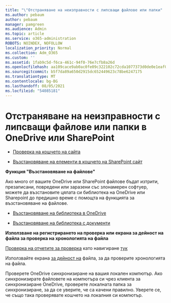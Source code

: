 ```yaml
---
title: "\"Отстраняване на неизправности с липсващи файлове или папки"
ms.author: pebaum
author: pebaum
manager: pamgreen
ms.audience: Admin
ms.topic: article
ms.service: o365-administration
ROBOTS: NOINDEX, NOFOLLOW
localization_priority: Normal
ms.collection: Adm_O365
ms.custom: ''
ms.assetid: 1fab9c5d-f6ca-461c-94f0-76e7cfb8a26d
ms.openlocfilehash: aa109cace9ab0ac0fe09c322102c72cda1077373d0de0e1eaf0394ebf11a56e5
ms.sourcegitcommit: b5f7da89a650d2915dc652449623c78be6247175
ms.translationtype: MT
ms.contentlocale: bg-BG
ms.lasthandoff: 08/05/2021
ms.locfileid: "54085181"
---
```

# <a name="troubleshooting-missing-files-or-folders-in-onedrive-or-sharepoint"></a>Отстраняване на неизправности с липсващи файлове или папки в OneDrive или SharePoint

- [Проверка на кошчето на сайта](https://support.microsoft.com/office/restore-items-in-the-recycle-bin-that-were-deleted-from-sharepoint-or-teams-6df466b6-55f2-4898-8d6e-c0dff851a0be)

- [Възстановяване на елементи в кошчето на SharePoint сайт](https://support.office.com/article/Restore-deleted-files-or-folders-in-OneDrive-949ada80-0026-4db3-a953-c99083e6a84f)



**Функция "Възстановяване на файлове"**

Ако много от вашите OneDrive или SharePoint файлове бъдат изтрити, презаписани, повредени или заразени със злонамерен софтуер, можете да възстановите цялата си библиотека на OneDrive или Sharepoint до предишно време с помощта на функцията за възстановяване на файлове.

- [Възстановяване на библиотека в OneDrive](https://support.office.com/article/restore-your-onedrive-fa231298-759d-41cf-bcd0-25ac53eb8a15)

- [Възстановяване на библиотека с документи](https://support.office.com/article/restore-a-document-library-317791c3-8bd0-4dfd-8254-3ca90883d39a)

**Използване на регистрирането на проверка или екрана за дейност на файла за проверка на хронологията на файла**

[Проверка на отчетите за проверка](https://docs.microsoft.com/microsoft-365/compliance/search-the-audit-log-in-security-and-compliance) </a> като навигиране [тук](https://protection.office.com/#/unifiedauditlog)

Използвайте екрана [за дейност на](https://support.office.com/article/File-activity-in-a-document-library-6105ecda-1dd0-4f6f-9542-102bf5c0ffe0) файла, за да проверите хронологията на файла.

Проверете OneDrive синхронизиране на вашия локален компютър.  Ако синхронизирате файловете на компютъра си чрез клиента за синхронизиране OneDrive, проверете локалната папка за синхронизиране, за да се уверите, че са качени правилно. Уверете се, че също така проверявате кошчето на локалния си компютър.



